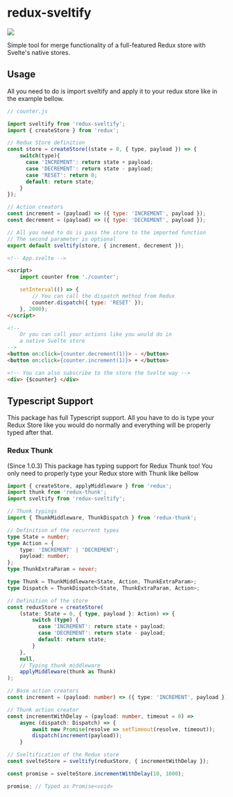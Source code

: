# redux-sveltify

[<img src="https://img.shields.io/npm/v/redux-sveltify">](https://www.npmjs.com/package/redux-sveltify)

Simple tool for merge functionality of a full-featured Redux store with Svelte's native stores.

## Usage

All you need to do is import sveltify and apply it to your redux store like in the example bellow.

```js
// counter.js

import sveltify from 'redux-sveltify';
import { createStore } from 'redux';

// Redux Store definition
const store = createStore((state = 0, { type, payload }) => {
    switch(type){
      case 'INCREMENT': return state + payload;
      case 'DECREMENT': return state - payload;
      case 'RESET': return 0;
      default: return state;
    }
});

// Action creators
const increment = (payload) => ({ type: 'INCREMENT', payload });
const decrement = (payload) => ({ type: 'DECREMENT', payload });

// All you need to do is pass the store to the imported function
// The second parameter is optional
export default sveltify(store, { increment, decrement });
```

```html
<!-- App.svelte -->

<script>
    import counter from './counter';

    setInterval(() => {
        // You can call the dispatch method from Redux
        counter.dispatch({ type: 'RESET' });
    }, 2000);
</script>

<!--
    Or you can call your actions like you would do in
    a native Svelte store
-->
<button on:click={counter.decrement(1)}> - </button>
<button on:click={counter.increment(1)}> + </button>

<!-- You can also subscribe to the store the Svelte way -->
<div> {$counter} </div>
```

## Typescript Support

This package has full Typescript support. All you have to do is type your Redux Store like you would do normally and everything will be properly typed after that.

### Redux Thunk

(Since 1.0.3) This package has typing support for Redux Thunk too! You only need to properly type your Redux store with Thunk like bellow

```typescript
import { createStore, applyMiddleware } from 'redux';
import thunk from 'redux-thunk';
import sveltify from 'redux-sveltify';

// Thunk typings
import { ThunkMiddleware, ThunkDispatch } from 'redux-thunk';

// Definition of the recurrent types
type State = number;
type Action = {
    type: 'INCREMENT' | 'DECREMENT';
    payload: number;
};
type ThunkExtraParam = never;

type Thunk = ThunkMiddleware<State, Action, ThunkExtraParam>;
type Dispatch = ThunkDispatch<State, ThunkExtraParam, Action>;

// Definition of the store
const reduxStore = createStore(
    (state: State = 0, { type, payload }: Action) => {
        switch (type) {
          case 'INCREMENT': return state + payload;
          case 'DECREMENT': return state - payload;
          default: return state;
        }
    },
    null,
    // Typing thunk middleware
    applyMiddleware(thunk as Thunk)
);

// Base action creators
const increment = (payload: number) => ({ type: 'INCREMENT', payload }) as const;

// Thunk action creator
const incrementWithDelay = (payload: number, timeout = 0) =>
    async (dispatch: Dispatch) => {
        await new Promise(resolve => setTimeout(resolve, timeout));
        dispatch(increment(payload));
    }

// Sveltification of the Redux store
const svelteStore = sveltify(reduxStore, { incrementWithDelay });

const promise = svelteStore.incrementWithDelay(10, 1000);

promise; // Typed as Promise<void>
```
